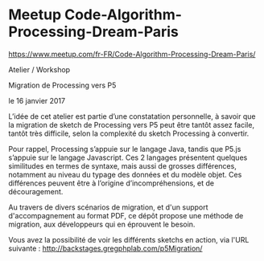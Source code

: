 # Meetup Code-Algorithm-Processing-Dream-Paris
https://www.meetup.com/fr-FR/Code-Algorithm-Processing-Dream-Paris/


Atelier / Workshop 

Migration de Processing vers P5

le 16 janvier 2017



L’idée de cet atelier est partie d’une constatation personnelle, à savoir que la migration de sketch de Processing vers P5 peut être tantôt assez facile, tantôt très difficile, selon la complexité du sketch Processing à convertir. 

Pour rappel, Processing s’appuie sur le langage Java, tandis que P5.js s’appuie sur le langage Javascript. Ces 2 langages présentent quelques similitudes en termes de syntaxe, mais aussi de grosses différences, notamment au niveau du typage des données et du modèle objet. Ces différences peuvent être à l’origine d’incompréhensions, et de découragement.

Au travers de divers scénarios de migration, et d'un support d'accompagnement au format PDF, ce dépôt propose une méthode de migration, aux développeurs qui en éprouvent le besoin. 

Vous avez la possibilité de voir les différents sketchs en action, via l'URL suivante :
http://backstages.gregphplab.com/p5Migration/

